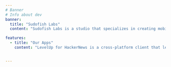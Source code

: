 ```yaml
---
# Banner
# Info about dev
banner:
  title: "Sudofish Labs"
  content: "Sudofish Labs is a studio that specializes in creating mobile applications for both Android and iOS. We are a team of developers who are passionate about creating high-quality applications that are both user-friendly and visually appealing."

features:
  - title: "Our Apps"
    content: "LevelUp for HackerNews is a cross-platform client that lets you browse the latest news, stories, and comments with ease and features AI-generated news summaries to help you stay informed quickly. Available on both Android and iOS, it’s built with React Native."


---
```

